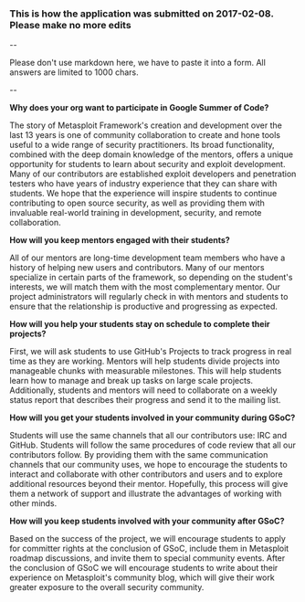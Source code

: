 ### This is how the application was submitted on 2017-02-08. Please make no more edits

--

Please don't use markdown here, we have to paste it into a form. All answers are limited to 1000 chars.

--

**Why does your org want to participate in Google Summer of Code?**

The story of Metasploit Framework's creation and development over the last 13 years is one of community collaboration to create and hone tools useful to a wide range of security practitioners. Its broad functionality, combined with the deep domain knowledge of the mentors, offers a unique opportunity for students to learn about security and exploit development. Many of our contributors are established exploit developers and penetration testers who have years of industry experience that they can share with students. We hope that the experience will inspire students to continue contributing to open source security, as well as providing them with invaluable real-world training in development, security, and remote collaboration.


**How will you keep mentors engaged with their students?**

All of our mentors are long-time development team members who have a history of helping new users and contributors. Many of our mentors specialize in certain parts of the framework, so depending on the student's interests, we will match them with the most complementary mentor. Our project administrators will regularly check in with mentors and students to ensure that the relationship is productive and progressing as expected.


**How will you help your students stay on schedule to complete their projects?**

First, we will ask students to use GitHub's Projects to track progress in real time as they are working. Mentors will help students divide projects into manageable chunks with measurable milestones. This will help students learn how to manage and break up tasks on large scale projects. Additionally, students and mentors will need to collaborate on a weekly status report that describes their progress and send it to the mailing list.


**How will you get your students involved in your community during GSoC?**

Students will use the same channels that all our contributors use: IRC and GitHub. Students will follow the same procedures of code review that all our contributors follow. By providing them with the same communication channels that our community uses, we hope to encourage the students to interact and collaborate with other contributors and users and to explore additional resources beyond their mentor. Hopefully, this process will give them a network of support and illustrate the advantages of working with other minds.


**How will you keep students involved with your community after GSoC?**

Based on the success of the project, we will encourage students to apply for committer rights at the conclusion of GSoC, include them in Metasploit roadmap discussions, and invite them to special community events. After the conclusion of GSoC we will encourage students to write about their experience on Metasploit's community blog, which will give their work greater exposure to the overall security community.


